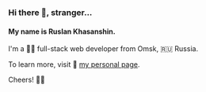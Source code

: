 ### Hi there 👋, stranger...

#### My name is Ruslan Khasanshin.

I'm a 🧑‍💻 full-stack web developer from Omsk, 🇷🇺 Russia.

To learn more, visit 📃 [my personal page](https://hu553in.xyz).

Cheers! 🙋‍♂️
